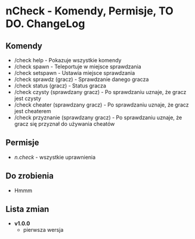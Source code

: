 # nCheck - Komendy, Permisje, TO DO. ChangeLog

## Komendy

* /check help - Pokazuje wszystkie komendy
* /check spawn - Teleportuje w miejsce sprawdzania
* /check setspawn - Ustawia miejsce sprawdzania
* /check sprawdz (gracz) - Sprawdzanie danego gracza
* /check status (gracz) - Status gracza
* /check czysty (sprawdzany gracz) - Po sprawdzaniu uznaje, że gracz jest czysty
* /check cheater (sprawdzany gracz) - Po sprawdzaniu uznaje, że gracz jest cheaterem
* /check przyznanie (sprawdzany gracz) - Po sprawdzaniu uznaje, że gracz się przyznał do używania cheatów

## Permisje

* *n.check* - wszystkie uprawnienia

## Do zrobienia
* Hmmm

## Lista zmian
* **v1.0.0**
  * pierwsza wersja
